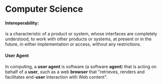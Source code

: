 # Computer Science

#### **Interoperability:** 

is a characteristic of a product or system, whose interfaces are completely understood, to work with other products or systems, at present or in the future, in either implementation or access, without any restrictions.

#### User Agent

 In computing, a **user agent** is software \(a software **agent**\) that is acting on behalf of a **user**, such as a web **browser** that "retrieves, renders and facilitates end-**user** interaction with Web content".

